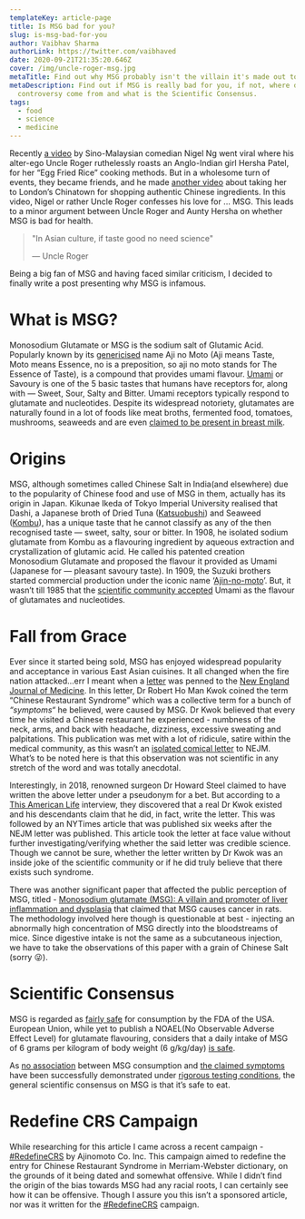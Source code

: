 ```yaml
---
templateKey: article-page
title: Is MSG bad for you?
slug: is-msg-bad-for-you
author: Vaibhav Sharma
authorLink: https://twitter.com/vaibhaved
date: 2020-09-21T21:35:20.646Z
cover: /img/uncle-roger-msg.jpg
metaTitle: Find out why MSG probably isn't the villain it's made out to be
metaDescription: Find out if MSG is really bad for you, if not, where does the
  controversy come from and what is the Scientific Consensus.
tags:
  - food
  - science
  - medicine
---
```

Recently [a video](https://www.youtube.com/watch?v=53me-ICi_f8) by Sino-Malaysian comedian Nigel Ng went viral where his alter-ego Uncle Roger ruthelessly roasts an Anglo-Indian girl Hersha Patel, for her “Egg Fried Rice” cooking methods. But in a wholesome turn of events, they became friends, and he made [another video](https://www.youtube.com/watch?v=d9Zg_I5a96Y) about taking her to London’s Chinatown for shopping authentic Chinese ingredients. In this video, Nigel or rather Uncle Roger confesses his love for ... MSG. This leads to a minor argument between Uncle Roger and Aunty Hersha on whether MSG is bad for health.

> "In Asian culture, if taste good no need science"
>
> — Uncle Roger

Being a big fan of MSG and having faced similar criticism, I decided to finally write a post presenting why MSG is infamous.

# What is MSG?

Monosodium Glutamate or MSG is the sodium salt of Glutamic Acid. Popularly known by its [genericised](https://en.wikipedia.org/wiki/Generic_trademark) name Aji no Moto (Aji means Taste, Moto means Essence, no is a preposition, so aji no moto stands for The Essence of Taste), is a compound that provides umami flavour. [Umami](https://en.wikipedia.org/wiki/Umami) or Savoury is one of the 5 basic tastes that humans have receptors for, along with — Sweet, Sour, Salty and Bitter. Umami receptors typically respond to glutamate and nucleotides. Despite its widespread notoriety, glutamates are naturally found in a lot of foods like meat broths, fermented food, tomatoes, mushrooms, seaweeds and are even [claimed to be present in breast milk](https://www.sciencedaily.com/releases/2009/10/091009092344.htm#:~:text=Even%20in%20breast%20milk&text=The%20most%20abundant%20amino%20acid,Taiwan%2C%22%20the%20researcher%20concludes.).

# Origins

MSG, although sometimes called Chinese Salt in India(and elsewhere) due to the popularity of Chinese food and use of MSG in them, actually has its origin in Japan. Kikunae Ikeda of Tokyo Imperial University realised that Dashi, a Japanese broth of Dried Tuna ([Katsuobushi](https://en.wikipedia.org/wiki/Katsuobushi)) and Seaweed ([Kombu](https://en.wikipedia.org/wiki/Kombu)), has a unique taste that he cannot classify as any of the then recognised taste — sweet, salty, sour or bitter. In 1908, he isolated sodium glutamate from Kombu as a flavouring ingredient by aqueous extraction and crystallization of glutamic acid. He called his patented creation Monosodium Glutamate and proposed the flavour it provided as Umami (Japanese for — pleasant savoury taste). In 1909, the Suzuki brothers started commercial production under the iconic name ‘[Ajin-no-moto](https://www.ajinomoto.com/)’. But, it wasn’t till 1985 that the [scientific community accepted](https://www.srut.org/english/about-en/) Umami as the flavour of glutamates and nucleotides.

# Fall from Grace

Ever since it started being sold, MSG has enjoyed widespread popularity and acceptance in various East Asian cuisines. It all changed when the fire nation attacked...err I meant when a [letter](https://ir.uiowa.edu/poroi/vol12/iss2/7/) was penned to the [New England Journal of Medicine](https://www.nejm.org/). In this letter, Dr Robert Ho Man Kwok coined the term “Chinese Restaurant Syndrome” which was a collective term for a bunch of *“symptoms“* he believed, were caused by MSG. Dr Kwok believed that every time he visited a Chinese restaurant he experienced - numbness of the neck, arms, and back with headache, dizziness, excessive sweating and palpitations. This publication was met with a lot of ridicule, satire within the medical community, as this wasn’t an [isolated comical letter](https://news.colgate.edu/magazine/2019/02/06/the-strange-case-of-dr-ho-man-kwok/) to NEJM. What’s to be noted here is that this observation was not scientific in any stretch of the word and was totally anecdotal.

Interestingly, in 2018, renowned surgeon Dr Howard Steel claimed to have written the above letter under a pseudonym for a bet. But according to a [This American Life](https://www.thisamericanlife.org/668/the-long-fuse) interview, they discovered that a real Dr Kwok existed and his descendants claim that he did, in fact, write the letter. This was followed by an NYTimes article that was published six weeks after the NEJM letter was published. This article took the letter at face value without further investigating/verifying whether the said letter was credible science. Though we cannot be sure, whether the letter written by Dr Kwok was an inside joke of the scientific community or if he did truly believe that there exists such syndrome.

There was another significant paper that affected the public perception of MSG, titled - [Monosodium glutamate (MSG): A villain and promoter of liver inflammation and dysplasia](https://www.sciencedirect.com/science/article/abs/pii/S0896841107001400) that claimed that MSG causes cancer in rats. The methodology involved here though is questionable at best - injecting an abnormally high concentration of MSG directly into the bloodstreams of mice. Since digestive intake is not the same as a subcutaneous injection, we have to take the observations of this paper with a grain of Chinese Salt (sorry 😜).

# Scientific Consensus

MSG is regarded as [fairly safe](https://web.archive.org/web/20070521071111/http://www.cfsan.fda.gov/~dms/opascogd.html) for consumption by the FDA of the USA. European Union, while yet to publish a NOAEL(No Observable Adverse Effect Level) for glutamate flavouring, considers that a daily intake of MSG of 6 grams per kilogram of body weight (6 g/kg/day) [is safe](https://doi.org/10.1038/sj.ejcn.1602526).

As [no association](https://en.wikipedia.org/wiki/Glutamate_flavoring#cite_note-freeman-20) between MSG consumption and [the claimed symptoms](https://doi.org/10.1016%2F0041-008X%2871%2990129-3) have been successfully demonstrated under [rigorous testing conditions](https://doi.org/10.1016%2F0278-6915%2893%2990012-N), the general scientific consensus on MSG is that it’s safe to eat.

# Redefine CRS Campaign

While researching for this article I came across a recent campaign - [\#RedefineCRS](https://www.whyusemsg.com/chinese-restaurant-syndrome/) by Ajinomoto Co. Inc. This campaign aimed to redefine the entry for Chinese Restaurant Syndrome in Merriam-Webster dictionary, on the grounds of it being dated and somewhat offensive. While I didn’t find the origin of the bias towards MSG had any racial roots, I can certainly see how it can be offensive. Though I assure you this isn’t a sponsored article, nor was it written for the [\#RedefineCRS](https://www.whyusemsg.com/chinese-restaurant-syndrome/) campaign.
